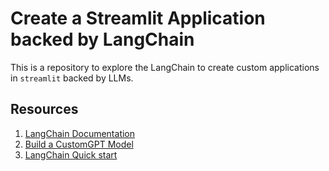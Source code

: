 # Create a Streamlit Application backed by LangChain

This is a repository to explore the LangChain to create custom applications in `streamlit` backed by LLMs.

## Resources

1. [LangChain Documentation](https://docs.langchain.com/docs/)
2. [Build a CustomGPT Model](https://www.youtube.com/watch?v=MlK6SIjcjE8)
3. [LangChain Quick start](https://www.youtube.com/watch?v=aywZrzNaKjs)

